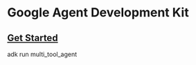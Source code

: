 # Google Agent Development Kit

## [Get Started](https://google.github.io/adk-docs/get-started/quickstart/)

adk run multi_tool_agent